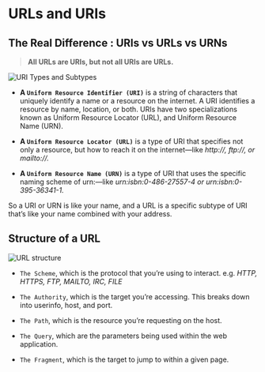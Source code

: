 # URLs and URIs

## The Real Difference : URIs vs URLs vs URNs

> **All URLs are URIs, but not all URIs are URLs.**

![URI Types and Subtypes](https://media.beehiiv.com/cdn-cgi/image/fit%3Dscale-down%2Cformat%3Dauto%2Conerror%3Dredirect%2Cquality%3D80/uploads/asset/file/68ca2654-8f07-48e6-855e-88a9e4c9f906/URL-URI-Miessler-2022.png)

- **A `Uniform Resource Identifier (URI)`** is a string of characters that uniquely identify a name or a resource on the internet. A URI identifies a resource by name, location, or both. URIs have two specializations known as Uniform Resource Locator (URL), and Uniform Resource Name (URN).

- **A `Uniform Resource Locator (URL)`** is a type of URI that specifies not only a resource, but how to reach it on the internet—like *http://, ftp://, or mailto://.*

- **A `Uniform Resource Name (URN)`** is a type of URI that uses the specific naming scheme of urn:—like *urn:isbn:0-486-27557-4 or urn:isbn:0-395-36341-1.*

So a URI or URN is like your name, and a URL is a specific subtype of URI that’s like your name combined with your address.


## Structure of a URL

![URL structure](https://media.beehiiv.com/cdn-cgi/image/fit%3Dscale-down%2Cformat%3Dauto%2Conerror%3Dredirect%2Cquality%3D80/uploads/asset/file/eed0f6bf-2e78-4859-bbfe-18cd2efc3f7e/uri-breakdown-2022-1024x135.png)

- `The Scheme`, which is the protocol that you’re using to interact. e.g. *HTTP, HTTPS, FTP, MAILTO, IRC, FILE*

- `The Authority`, which is the target you’re accessing. This breaks down into userinfo, host, and port.

- `The Path`, which is the resource you’re requesting on the host.

- `The Query`, which are the parameters being used within the web application.

- `The Fragment`, which is the target to jump to within a given page.
